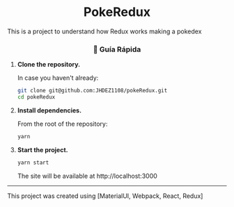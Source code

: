 <h1 align="center">
PokeRedux
</h1>
This is a project to understand how Redux works making a pokedex
<h3 align="center">
🤖 Guía Rápida
</h3>


1.  **Clone the repository.**

    In case you haven't already: 

    ```sh
    git clone git@github.com:JHDEZ1108/pokeRedux.git
    cd pokeRedux
    ```
    
2.  **Install dependencies.**

    From the root of the repository:

    ```sh
    yarn
    ```

3.  **Start the project.**

    ```sh
    yarn start
    ```

    The site will be available at http://localhost:3000
    
--------

This project was created using [MaterialUI, Webpack, React, Redux]
